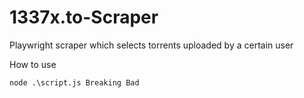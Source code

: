 # 1337x.to-Scraper
Playwright scraper which selects torrents uploaded by a certain user

How to use
```
node .\script.js Breaking Bad
```
